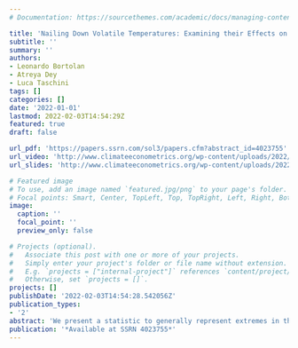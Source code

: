 ```yaml
---
# Documentation: https://sourcethemes.com/academic/docs/managing-content/

title: 'Nailing Down Volatile Temperatures: Examining their Effects on Asset Prices'
subtitle: ''
summary: ''
authors:
- Leonardo Bortolan
- Atreya Dey
- Luca Taschini
tags: []
categories: []
date: '2022-01-01'
lastmod: 2022-02-03T14:54:29Z
featured: true
draft: false

url_pdf: 'https://papers.ssrn.com/sol3/papers.cfm?abstract_id=4023755'
url_video: 'http://www.climateeconometrics.org/wp-content/uploads/2022/02/GMT20220215-160117_Recording_1920x1080_Trim.mp4?_=5'
url_slides: 'http://www.climateeconometrics.org/wp-content/uploads/2022/02/BortolanDeyTaschini_Presentation.pdf'

# Featured image
# To use, add an image named `featured.jpg/png` to your page's folder.
# Focal points: Smart, Center, TopLeft, Top, TopRight, Left, Right, BottomLeft, Bottom, BottomRight.
image:
  caption: ''
  focal_point: ''
  preview_only: false

# Projects (optional).
#   Associate this post with one or more of your projects.
#   Simply enter your project's folder or file name without extension.
#   E.g. `projects = ["internal-project"]` references `content/project/deep-learning/index.md`.
#   Otherwise, set `projects = []`.
projects: []
publishDate: '2022-02-03T14:54:28.542056Z'
publication_types:
- '2'
abstract: 'We present a statistic to generally represent extremes in the distribution of temperature anomalies and demonstrate its consequences on financial markets. The diverse shocks that our measure portrays are established to be primary drivers of electricity consumption and the weather futures market. We find that this metric is a significant factor in the cross-section of equity returns in specific industries. A spatial hedging strategy is developed to account for differentially exposed firms to temperature extremes, resulting in a large market-adjusted alpha for the least vulnerable firms. We end by explicitly investigating whether the price reaction to extreme temperatures results from firm operations or investor attention. In each step of our exercise, we contrast our measure with average temperature anomalies and demonstrate that our metric is the first-order feature.'
publication: '*Available at SSRN 4023755*'
---
```

